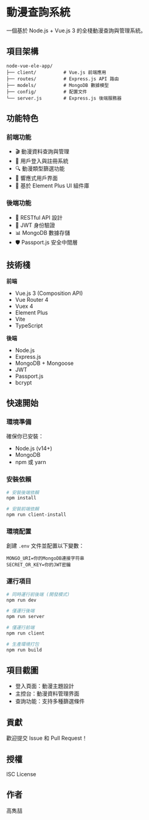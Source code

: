 # 動漫查詢系統

一個基於 Node.js + Vue.js 3 的全棧動漫查詢與管理系統。

## 項目架構

```
node-vue-ele-app/
├── client/          # Vue.js 前端應用
├── routes/          # Express.js API 路由
├── models/          # MongoDB 數據模型
├── config/          # 配置文件
└── server.js        # Express.js 後端服務器
```

## 功能特色

### 前端功能
- 🎬 動漫資料查詢與管理
- 👤 用戶登入與註冊系統
- 🔍 動漫類型篩選功能
- 📱 響應式用戶界面
- 🎨 基於 Element Plus UI 組件庫

### 後端功能
- 🚀 RESTful API 設計
- 🔐 JWT 身份驗證
- 📊 MongoDB 數據存儲
- 🛡️ Passport.js 安全中間層

## 技術棧

**前端**
- Vue.js 3 (Composition API)
- Vue Router 4
- Vuex 4
- Element Plus
- Vite
- TypeScript

**後端**
- Node.js
- Express.js
- MongoDB + Mongoose
- JWT
- Passport.js
- bcrypt

## 快速開始

### 環境準備
確保你已安裝：
- Node.js (v14+)
- MongoDB
- npm 或 yarn

### 安裝依賴

```bash
# 安裝後端依賴
npm install

# 安裝前端依賴
npm run client-install
```

### 環境配置

創建 `.env` 文件並配置以下變數：
```env
MONGO_URI=你的MongoDB連接字符串
SECRET_OR_KEY=你的JWT密鑰
```

### 運行項目

```bash
# 同時運行前後端 (開發模式)
npm run dev

# 僅運行後端
npm run server

# 僅運行前端
npm run client

# 生產環境打包
npm run build
```

## 項目截圖

- 登入頁面：動漫主題設計
- 主控台：動漫資料管理界面
- 查詢功能：支持多種篩選條件

## 貢獻

歡迎提交 Issue 和 Pull Request！

## 授權

ISC License

## 作者

高雋喆 